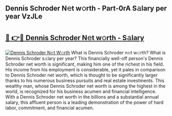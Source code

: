 ## Dennis Schroder N𝚎t w𝚘rth - Part-0rA S𝚊lary per year VzJLe

# <h2><a href="http://gc02kf.nevu.top/?p=Dennis+Schroder">🔗 👉🔴 Dennis Schroder N𝚎t w𝚘rth - S𝚊lary</a></h2>

[![Dennis Schroder N𝚎t W𝚘rth](https://i.imgur.com/Oavwk0R.jpeg)](http://gc02kf.nevu.top/?p=Dennis+Schroder)
What is Dennis Schroder n𝚎t w𝚘rth? What is Dennis Schroder s𝚊lary per year?
This financially well-off person's Dennis Schroder net worth is significant, making him one of the richest in his field. His income from his employment is considerable, yet it pales in comparison to Dennis Schroder net worth, which is thought to be significantly larger thanks to his numerous business pursuits and real estate investments. This wealthy man, whose Dennis Schroder net worth is among the highest in the world, is recognized for his business acumen and financial intelligence. With a Dennis Schroder net worth in the billions and a substantial annual salary, this affluent person is a leading demonstration of the power of hard labor, commitment, and financial acumen.
